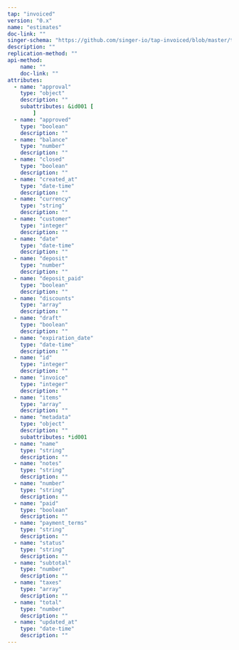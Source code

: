 ```yaml
---
tap: "invoiced"
version: "0.x"
name: "estimates"
doc-link: ""
singer-schema: "https://github.com/singer-io/tap-invoiced/blob/master/tap_invoiced/schemas/estimates.json"
description: ""
replication-method: ""
api-method:
    name: ""
    doc-link: ""
attributes:
  - name: "approval"
    type: "object"
    description: ""
    subattributes: &id001 [
        ]
  - name: "approved"
    type: "boolean"
    description: ""
  - name: "balance"
    type: "number"
    description: ""
  - name: "closed"
    type: "boolean"
    description: ""
  - name: "created_at"
    type: "date-time"
    description: ""
  - name: "currency"
    type: "string"
    description: ""
  - name: "customer"
    type: "integer"
    description: ""
  - name: "date"
    type: "date-time"
    description: ""
  - name: "deposit"
    type: "number"
    description: ""
  - name: "deposit_paid"
    type: "boolean"
    description: ""
  - name: "discounts"
    type: "array"
    description: ""
  - name: "draft"
    type: "boolean"
    description: ""
  - name: "expiration_date"
    type: "date-time"
    description: ""
  - name: "id"
    type: "integer"
    description: ""
  - name: "invoice"
    type: "integer"
    description: ""
  - name: "items"
    type: "array"
    description: ""
  - name: "metadata"
    type: "object"
    description: ""
    subattributes: *id001
  - name: "name"
    type: "string"
    description: ""
  - name: "notes"
    type: "string"
    description: ""
  - name: "number"
    type: "string"
    description: ""
  - name: "paid"
    type: "boolean"
    description: ""
  - name: "payment_terms"
    type: "string"
    description: ""
  - name: "status"
    type: "string"
    description: ""
  - name: "subtotal"
    type: "number"
    description: ""
  - name: "taxes"
    type: "array"
    description: ""
  - name: "total"
    type: "number"
    description: ""
  - name: "updated_at"
    type: "date-time"
    description: ""
---
```

